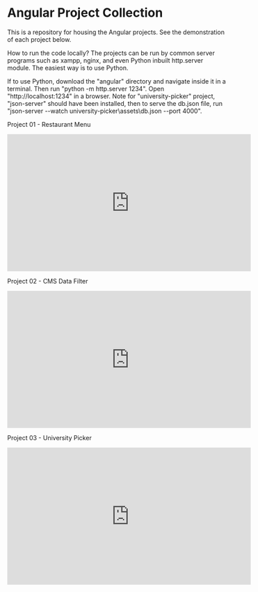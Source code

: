 # Angular Project Collection

This is a repository for housing the Angular projects. See the demonstration of each project below.

How to run the code locally?
The projects can be run by common server programs such as xampp, nginx, and even Python inbuilt http.server module. The easiest way is to use Python. 

If to use Python, download the "angular" directory and navigate inside it in a terminal. Then run "python -m http.server 1234". Open "http://localhost:1234" in a browser. Note for "university-picker" project, "json-server" should have been installed, then to serve the db.json file, run "json-server --watch university-picker\assets\db.json --port 4000".

Project 01 - Restaurant Menu<br>
<iframe width="560" height="315" src="https://www.youtube.com/embed/kaIbYyQ0-cM" title="YouTube video player" frameborder="0" allow="accelerometer; autoplay; clipboard-write; encrypted-media; gyroscope; picture-in-picture" allowfullscreen></iframe>

Project 02 - CMS Data Filter<br>
<iframe width="560" height="315" src="https://www.youtube.com/embed/c9DeKvyoblM" title="YouTube video player" frameborder="0" allow="accelerometer; autoplay; clipboard-write; encrypted-media; gyroscope; picture-in-picture" allowfullscreen></iframe>

Project 03 - University Picker<br>
<iframe width="560" height="315" src="https://www.youtube.com/embed/Ui4O4-zvhkQ" title="YouTube video player" frameborder="0" allow="accelerometer; autoplay; clipboard-write; encrypted-media; gyroscope; picture-in-picture" allowfullscreen></iframe>




